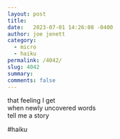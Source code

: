 ```yaml
---
layout: post
title:  
date:   2023-07-01 14:26:08 -0400
author: joe jenett
category:
  - micro 
  - haiku
permalink: /4042/
slug: 4042
summary: 
comments: false
---
```

<p>
that feeling I get<br>
when newly uncovered words<br>
tell me a story
</p>

#haiku

<a style="display:none;" href="https://brid.gy/publish/mastodon"><small>(cross-posted to mastodon)</small></a>